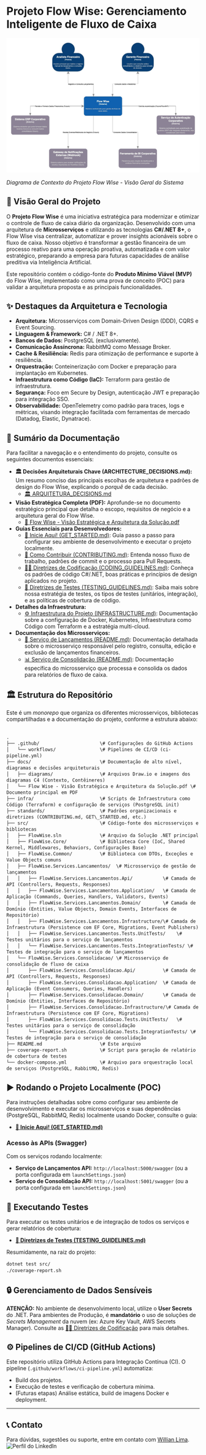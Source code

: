 # Projeto Flow Wise: Gerenciamento Inteligente de Fluxo de Caixa

![C4 Model - Contexto](/docs/diagrams/C4-Context.jpg)

*Diagrama de Contexto do Projeto Flow Wise - Visão Geral do Sistema*

## 🚀 Visão Geral do Projeto

O **Projeto Flow Wise** é uma iniciativa estratégica para modernizar e otimizar o controle de fluxo de caixa diário da organização. Desenvolvido com uma arquitetura de **Microsserviços** e utilizando as tecnologias **C#/.NET 8+**, o Flow Wise visa centralizar, automatizar e prover insights acionáveis sobre o fluxo de caixa. Nosso objetivo é transformar a gestão financeira de um processo reativo para uma operação proativa, automatizada e com valor estratégico, preparando a empresa para futuras capacidades de análise preditiva via Inteligência Artificial.

Este repositório contém o código-fonte do **Produto Mínimo Viável (MVP)** do Flow Wise, implementado como uma prova de conceito (POC) para validar a arquitetura proposta e as principais funcionalidades.

## ✨ Destaques da Arquitetura e Tecnologia

* **Arquitetura:** Microsserviços com Domain-Driven Design (DDD), CQRS e Event Sourcing.
* **Linguagem & Framework:** C# / .NET 8+.
* **Bancos de Dados:** PostgreSQL (exclusivamente).
* **Comunicação Assíncrona:** RabbitMQ como Message Broker.
* **Cache & Resiliência:** Redis para otimização de performance e suporte à resiliência.
* **Orquestração:** Conteinerização com Docker e preparação para implantação em Kubernetes.
* **Infraestrutura como Código (IaC):** Terraform para gestão de infraestrutura.
* **Segurança:** Foco em Secure by Design, autenticação JWT e preparação para integração SSO.
* **Observabilidade:** OpenTelemetry como padrão para traces, logs e métricas, visando integração facilitada com ferramentas de mercado (Datadog, Elastic, Dynatrace).

## 📖 Sumário da Documentação

Para facilitar a navegação e o entendimento do projeto, consulte os seguintes documentos essenciais:

* **🏛️ Decisões Arquiteturais Chave (ARCHITECTURE\_DECISIONS.md):** Um resumo conciso das principais escolhas de arquitetura e padrões de design do Flow Wise, explicando o *porquê* de cada decisão.
    * [🏛️ ARQUITETURA\_DECISIONS.md](ARCHITECTURE_DECISIONS.md)
* **Visão Estratégica Completa (PDF):** Aprofunde-se no documento estratégico principal que detalha o escopo, requisitos de negócio e a arquitetura geral do Flow Wise.
    * [📄 Flow Wise - Visão Estratégica e Arquitetura da Solução.pdf](docs/Flow%20Wise%20-%20Visão%20Estratégica%20e%20Arquitetura%20da%20Solução.pdf)
* **Guias Essenciais para Desenvolvedores:**
    * [🚀 Inicie Aqui! (GET\_STARTED.md)](standards/GET_STARTED.md): Guia passo a passo para configurar seu ambiente de desenvolvimento e executar o projeto localmente.
    * [🤝 Como Contribuir (CONTRIBUTING.md)](standards/CONTRIBUTING.md): Entenda nosso fluxo de trabalho, padrões de commit e o processo para Pull Requests.
    * [🧑‍💻 Diretrizes de Codificação (CODING\_GUIDELINES.md)](standards/CODING_GUIDELINES.md): Conheça os padrões de código C#/.NET, boas práticas e princípios de design aplicados no projeto.
    * [🧪 Diretrizes de Testes (TESTING\_GUIDELINES.md)](standards/TESTING_GUIDELINES.md): Saiba mais sobre nossa estratégia de testes, os tipos de testes (unitários, integração), e as políticas de cobertura de código.
* **Detalhes da Infraestrutura:**
    * [⚙️ Infraestrutura do Projeto (INFRASTRUCTURE.md)](standards/INFRASTRUCTURE.md): Documentação sobre a configuração de Docker, Kubernetes, Infraestrutura como Código com Terraform e a estratégia multi-cloud.
* **Documentação dos Microsserviços:**
    * [💸 Serviço de Lançamentos (README.md)](src/FlowWise.Services.Lancamentos/README.md): Documentação detalhada sobre o microsserviço responsável pelo registro, consulta, edição e exclusão de lançamentos financeiros.
    * [📊 Serviço de Consolidação (README.md)](src/FlowWise.Services.Consolidacao/README.md): Documentação específica do microsserviço que processa e consolida os dados para relatórios de fluxo de caixa.

## 🏛️ Estrutura do Repositório

Este é um *monorepo* que organiza os diferentes microsserviços, bibliotecas compartilhadas e a documentação do projeto, conforme a estrutura abaixo:

```

.
├── .github/                      \# Configurações do GitHub Actions
│   └── workflows/                \# Pipelines de CI/CD (ci-pipeline.yml)
├── docs/                         \# Documentação de alto nível, diagramas e decisões arquiteturais
│   ├── diagrams/                 \# Arquivos Draw.io e imagens dos diagramas C4 (Contexto, Contêineres)
│   └── Flow Wise - Visão Estratégica e Arquitetura da Solução.pdf \# Documento principal em PDF
├── infra/                        \# Scripts de Infraestrutura como Código (Terraform) e configuração de serviços (PostgreSQL init)
├── standards/                    \# Padrões organizacionais e diretrizes (CONTRIBUTING.md, GET\_STARTED.md, etc.)
├── src/                          \# Código-fonte dos microsserviços e bibliotecas
│   ├── FlowWise.sln              \# Arquivo da Solução .NET principal
│   ├── FlowWise.Core/            \# Biblioteca Core (IoC, Shared Kernel, Middlewares, Behaviors, Configurações Base)
│   ├── FlowWise.Common/          \# Biblioteca com DTOs, Exceções e Value Objects comuns
│   ├── FlowWise.Services.Lancamentos/  \# Microsserviço de gestão de lançamentos
│   │   ├── FlowWise.Services.Lancamentos.Api/           \# Camada de API (Controllers, Requests, Responses)
│   │   ├── FlowWise.Services.Lancamentos.Application/   \# Camada de Aplicação (Commands, Queries, Handlers, Validators, Events)
│   │   ├── FlowWise.Services.Lancamentos.Domain/        \# Camada de Domínio (Entities, Value Objects, Domain Events, Interfaces de Repositório)
│   │   ├── FlowWise.Services.Lancamentos.Infrastructure/\# Camada de Infraestrutura (Persistence com EF Core, Migrations, Event Publishers)
│   │   ├── FlowWise.Services.Lancamentos.Tests.UnitTests/    \# Testes unitários para o serviço de lançamentos
│   │   └── FlowWise.Services.Lancamentos.Tests.IntegrationTests/ \# Testes de integração para o serviço de lançamentos
│   └── FlowWise.Services.Consolidacao/ \# Microsserviço de consolidação de fluxo de caixa
│       ├── FlowWise.Services.Consolidacao.Api/          \# Camada de API (Controllers, Requests, Responses)
│       ├── FlowWise.Services.Consolidacao.Application/  \# Camada de Aplicação (Event Consumers, Queries, Handlers)
│       ├── FlowWise.Services.Consolidacao.Domain/       \# Camada de Domínio (Entities, Interfaces de Repositório)
│       ├── FlowWise.Services.Consolidacao.Infrastructure/\# Camada de Infraestrutura (Persistence com EF Core, Migrations)
│       ├── FlowWise.Services.Consolidacao.Tests.UnitTests/   \# Testes unitários para o serviço de consolidação
│       └── FlowWise.Services.Consolidacao.Tests.IntegrationTests/ \# Testes de integração para o serviço de consolidação
├── README.md                     \# Este arquivo
├── coverage-report.sh            \# Script para geração de relatório de cobertura de testes
└── docker-compose.yml            \# Arquivo para orquestração local de serviços (PostgreSQL, RabbitMQ, Redis)

````

## ▶️ Rodando o Projeto Localmente (POC)

Para instruções detalhadas sobre como configurar seu ambiente de desenvolvimento e executar os microsserviços e suas dependências (PostgreSQL, RabbitMQ, Redis) localmente usando Docker, consulte o guia:

* **[🚀 Inicie Aqui! (GET\_STARTED.md)](standards/GET_STARTED.md)**

### Acesso às APIs (Swagger)

Com os serviços rodando localmente:

* **Serviço de Lançamentos API:** `http://localhost:5000/swagger` (ou a porta configurada em `launchSettings.json`)
* **Serviço de Consolidação API:** `http://localhost:5001/swagger` (ou a porta configurada em `launchSettings.json`)

## 🧪 Executando Testes

Para executar os testes unitários e de integração de todos os serviços e gerar relatórios de cobertura:

* **[🧪 Diretrizes de Testes (TESTING\_GUIDELINES.md)](standards/TESTING_GUIDELINES.md)**

Resumidamente, na raiz do projeto:
```bash
dotnet test src/
./coverage-report.sh
````

## 🔒 Gerenciamento de Dados Sensíveis

**ATENÇÃO:** No ambiente de desenvolvimento local, utilize o **User Secrets** do .NET. Para ambientes de Produção, é **mandatório** o uso de soluções de *Secrets Management* da nuvem (ex: Azure Key Vault, AWS Secrets Manager). Consulte as [🧑‍💻 Diretrizes de Codificação](standards/CODING_GUIDELINES.md) para mais detalhes.

## ⚙️ Pipelines de CI/CD (GitHub Actions)

Este repositório utiliza GitHub Actions para Integração Contínua (CI). O pipeline (`.github/workflows/ci-pipeline.yml`) automatiza:

  * Build dos projetos.
  * Execução de testes e verificação de cobertura mínima.
  * (Futuras etapas) Análise estática, build de imagens Docker e deployment.

-----

## 📞 Contato

Para dúvidas, sugestões ou suporte, entre em contato com [Willian Lima](https://www.linkedin.com/in/w-lima).
![Perfil do LinkedIn](https://media.licdn.com/dms/image/v2/D4D03AQGRObzA0_NRkg/profile-displayphoto-shrink_200_200/profile-displayphoto-shrink_200_200/0/1703104875697?e=1751500800&v=beta&t=jWwem7-YUYxBoktc3ayzIMLMdT4RlMQcsh-WlFW0pTM)